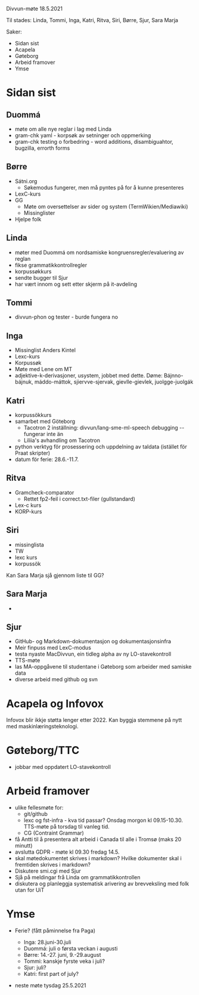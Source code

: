Divvun-møte 18.5.2021

Til stades: Linda, Tommi, Inga, Katri, Ritva, Siri, Børre, Sjur, Sara Marja

Saker:
* Sidan sist
* Acapela
* Gøteborg
* Arbeid framover
* Ymse

#  Sidan sist

##  Duommá
* møte om alle nye reglar i lag med Linda
* gram-chk yaml - korpsøk av setninger och oppmerking
* gram-chk testing o forbedring - word additions, disambiguahtor, bugzilla, errorth forms

##  Børre
* Sátni.org
    - Søkemodus fungerer, men må pyntes på for å kunne presenteres
* LexC-kurs
* GG
    - Møte om oversettelser av sider og system (TermWikien/Mediawiki)
    - Missinglister
* Hjelpe folk

##  Linda
* møter med Duommá om nordsamiske kongruensregler/evaluering av reglan
* fikse grammatikkontrollregler
* korpussøkkurs
* sendte bugger til Sjur
* har vært innom og sett etter skjerm på it-avdeling

##  Tommi
* divvun-phon og tester - burde fungera no

##  Inga
* Missinglist Anders Kintel
* Lexc-kurs
* Korpussøk
* Møte med Lene om MT
* adjektive-k-derivasjoner, usystem, jobbet med dette. Døme:
  Bájnno-bájnuk, máddo-máttok, sjiervve-sjervak, gievlle-gievlek, juolgge-juolgák

##  Katri
* korpussökkurs
* samarbet med Göteborg
    - Tacotron 2 inställning: divvun/lang-sme-ml-speech debugging -- fungerar inte än
    - Liliia's avhandling om Tacotron
* python verktyg för prosessering och uppdelning av taldata (istället för Praat skripter)
* datum för ferie: 28.6.-11.7.

##  Ritva
* Gramcheck-comparator
    - Rettet fp2-feil i correct.txt-filer (gullstandard)
* Lex-c kurs
* KORP-kurs

##  Siri
* missinglista
* TW
* lexc kurs
* korpussök

Kan Sara Marja sjå gjennom liste til GG?

##  Sara Marja
*

##  Sjur
* GitHub- og Markdown-dokumentasjon og dokumentasjonsinfra
* Meir finpuss med LexC-modus
* testa nyaste MacDivvun, ein tidleg alpha av ny LO-stavekontroll
* TTS-møte
* las MA-oppgåvene til studentane i Gøteborg som arbeider med samiske data
* diverse arbeid med github og svn

#  Acapela og Infovox

Infovox blir ikkje støtta lenger etter 2022. Kan byggja stemmene på nytt med maskinlæringsteknologi.

#  Gøteborg/TTC
* jobbar med oppdatert LO-stavekontroll

#  Arbeid framover
* ulike fellesmøte for:
    - git/github
    - lexc og fst-infra - kva tid passar? Onsdag morgon kl 09.15-10.30.
   TTS-møte på torsdag til vanleg tid.
    - CG (Contraint Grammar)
* få Antti til å presentera alt arbeid i Canada til alle i Tromsø (maks 20 minutt)
* avslutta GDPR - møte kl 09.30 fredag 14.5.
* skal møtedokumentet skrives i markdown? Hvilke dokumenter skal i fremtiden skrives i markdown?
* Diskutere smi.cgi med Sjur
* Sjå på meldingar frå Linda om grammatikkontrollen
* diskutera og planleggja systematisk arivering av brevveksling med folk utan for UiT

#  Ymse
* Ferie? (fått påminnelse fra Paga)
    - Inga: 28.juni-30.juli
    - Duommá: juli o førsta veckan i augusti
    - Børre: 14.-27. juni, 9.-29.august
    - Tommi: kanskje fyrste veka i juli?
    - Sjur: juli?
    - Katri: first part of july?

* neste møte tysdag 25.5.2021
